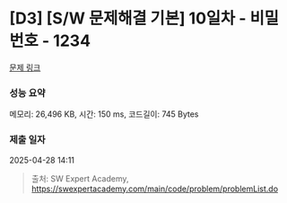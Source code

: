 # [D3] [S/W 문제해결 기본] 10일차 - 비밀번호 - 1234 

[문제 링크](https://swexpertacademy.com/main/code/problem/problemDetail.do?contestProbId=AV14_DEKAJcCFAYD) 

### 성능 요약

메모리: 26,496 KB, 시간: 150 ms, 코드길이: 745 Bytes

### 제출 일자

2025-04-28 14:11



> 출처: SW Expert Academy, https://swexpertacademy.com/main/code/problem/problemList.do